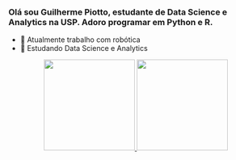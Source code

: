 ### Olá sou Guilherme Piotto, estudante de Data Science e Analytics na USP. Adoro programar em Python e R. 

- 🔭 Atualmente trabalho com robótica
- 📓 Estudando Data Science e Analytics 

<div align="center">
  <a href="https://github.com/GuilhermePiotto">
  <img height="180em" src="https://github-readme-stats.vercel.app/api?username=GuilhermePiotto&show_icons=true&theme=dark&include_all_commits=true&count_private=true"/>
  <img height="180em" src="https://github-readme-stats.vercel.app/api/top-langs/?username=GuilhermePiotto&layout=compact&langs_count=7&theme=dark"/>
</div>

